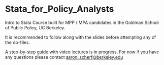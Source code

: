 # Stata_for_Policy_Analysts
Intro to Stata Course built for MPP / MPA candidates in the Goldman School of Public Policy, UC Berkeley.

It is recommended to follow along with the slides before attempting any of the do-files.

A step-by-step guide with video lectures is in progress. For now if you have any questions please contact aaron_scherf@berkeley.edu
